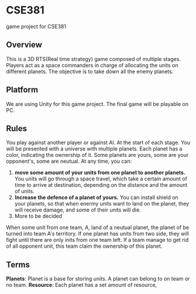 # CSE381
game project for CSE381  
## Overview  
This is a 3D RTS(Real time strategy) game composed of multiple stages. Players act as a space commanders in charge of allocating the units on different planets. The objective is to take down all the enemy planets.
## Platform  
We are using Unity for this game project. The final game will be playable on PC.  
## Rules  
You play against another player or against AI. At the start of each stage. You will be presented with a universe with multiple planets. Each planet has a color, indicating the ownership of it. Some planets are yours, some are your opponent's, some are neutual. At any time, you can: 

1. **move some amount of your units from one planet to another planets.** You units will go through a space travel, which take a certain amount of time to arrive at destination, depending on the distance and the amount of units.
2. **Increase the defence of a planet of yours.** You can install shield on your planets, so that when enermy units want to land on the planet, they will receive damage, and some of their units will die. 
3. More to be decided

When some unit from one team, A, land of a neutual planet, the planet of be turned into team A's territory. If one planet has units from two side, they will fight until there are only inits from one team left. If a team manage to get rid of all opponent unit, this team claim the ownership of this planet.  

## Terms
**Planets**: Planet is a base for storing units. A planet can belong to on team or no team. 
**Resource**: Each planet has a set amount of resource, 
